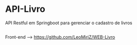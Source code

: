# API-Livro

API Restful em Springboot para gerenciar o cadastro de livros

##

Front-end --> https://github.com/LeoMiriZ/WEB-Livro
